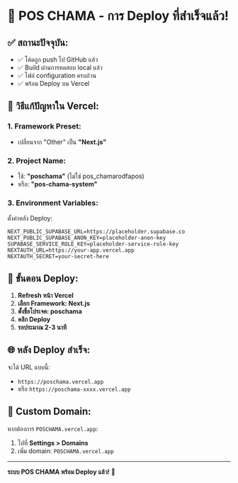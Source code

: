 # 🚀 POS CHAMA - การ Deploy ที่สำเร็จแล้ว!

## ✅ สถานะปัจจุบัน:
- ✅ โค้ดถูก push ไป GitHub แล้ว
- ✅ Build ผ่านการทดสอบ local แล้ว  
- ✅ ไฟล์ configuration ครบถ้วน
- ✅ พร้อม Deploy บน Vercel

## 🔧 วิธีแก้ปัญหาใน Vercel:

### 1. Framework Preset:
- เปลี่ยนจาก "Other" เป็น **"Next.js"**

### 2. Project Name:
- ใช้: **"poschama"** (ไม่ใช่ pos_chamarodfapos)
- หรือ: **"pos-chama-system"**

### 3. Environment Variables:
ตั้งค่าหลัง Deploy:
```
NEXT_PUBLIC_SUPABASE_URL=https://placeholder.supabase.co
NEXT_PUBLIC_SUPABASE_ANON_KEY=placeholder-anon-key
SUPABASE_SERVICE_ROLE_KEY=placeholder-service-role-key
NEXTAUTH_URL=https://your-app.vercel.app
NEXTAUTH_SECRET=your-secret-here
```

## 🎯 ขั้นตอน Deploy:

1. **Refresh หน้า Vercel**
2. **เลือก Framework: Next.js**
3. **ตั้งชื่อโปรเจค: poschama**
4. **คลิก Deploy**
5. **รอประมาณ 2-3 นาที**

## 🌐 หลัง Deploy สำเร็จ:

จะได้ URL แบบนี้:
- `https://poschama.vercel.app`
- หรือ `https://poschama-xxxx.vercel.app`

## 🔗 Custom Domain:
หากต้องการ `POSCHAMA.vercel.app`:
1. ไปที่ **Settings > Domains**
2. เพิ่ม domain: `POSCHAMA.vercel.app`

---

**ระบบ POS CHAMA พร้อม Deploy แล้ว! 🎉**
